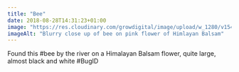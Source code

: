 ```yaml
---
title: "Bee"
date: 2018-08-28T14:31:23+01:00
image: "https://res.cloudinary.com/growdigital/image/upload/w_1280/v1544305460/bee-43413149155.jpg"
imageAlt: "Blurry close up of bee on pink flower of Himlayan Balsam"
---
```


Found this #bee by the river on a Himalayan Balsam flower, quite large, almost black and white #BugID
